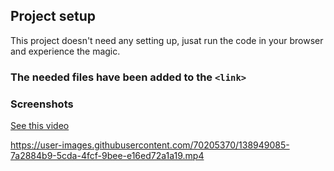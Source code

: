 ## Project setup
This project doesn't need any setting up, jusat run the code in your browser and experience the magic.

### The needed files have been added to the `<link>`


### Screenshots
[See this video](screenshots\working_video.mp4)

https://user-images.githubusercontent.com/70205370/138949085-7a2884b9-5cda-4fcf-9bee-e16ed72a1a19.mp4

